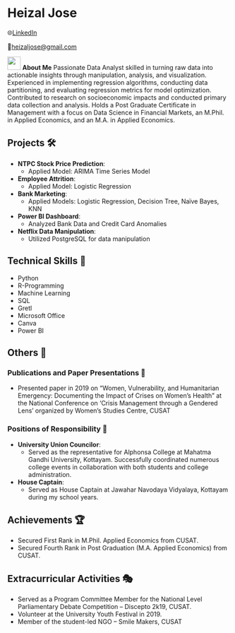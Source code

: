 # Heizal Jose
🌐[LinkedIn](https://www.linkedin.com/in/heizaljose)

📧heizaljose@gmail.com

<img src="https://media.giphy.com/media/iY8CRBdQXODJSCERIr/giphy.gif" width="30px">&nbsp;**About Me**
Passionate Data Analyst skilled in turning raw data into actionable insights through manipulation, analysis, and visualization. Experienced in implementing regression algorithms, conducting data partitioning, and evaluating regression metrics for model optimization. Contributed to research on socioeconomic impacts and conducted primary data collection and analysis. Holds a Post Graduate Certificate in Management with a focus on Data Science in Financial Markets, an M.Phil. in Applied Economics, and an M.A. in Applied Economics.

## Projects 🛠️
- **NTPC Stock Price Prediction**:
  - Applied Model: ARIMA Time Series Model
- **Employee Attrition**:
  - Applied Model: Logistic Regression
- **Bank Marketing**:
  - Applied Models: Logistic Regression, Decision Tree, Naïve Bayes, KNN
- **Power BI Dashboard**:
  - Analyzed Bank Data and Credit Card Anomalies
- **Netflix Data Manipulation**:
  - Utilized PostgreSQL for data manipulation

## Technical Skills 🚀
- Python
- R-Programming
- Machine Learning
- SQL
- Gretl
- Microsoft Office
- Canva
- Power BI

## Others 🎉

### Publications and Paper Presentations 📝
- Presented paper in 2019 on “Women, Vulnerability, and Humanitarian Emergency: Documenting the Impact of Crises on Women’s Health” at the National Conference on ‘Crisis Management through a Gendered Lens’ organized by Women’s Studies Centre, CUSAT

### Positions of Responsibility 🌟
- **University Union Councilor**:
  - Served as the representative for Alphonsa College at Mahatma Gandhi University, Kottayam. Successfully coordinated numerous college events in collaboration with both students and college administration.
- **House Captain**:
  - Served as House Captain at Jawahar Navodaya Vidyalaya, Kottayam during my school years.

## Achievements 🏆
- Secured First Rank in M.Phil. Applied Economics from CUSAT.
- Secured Fourth Rank in Post Graduation (M.A. Applied Economics) from CUSAT.

## Extracurricular Activities 🎭
- Served as a Program Committee Member for the National Level Parliamentary Debate Competition – Discepto 2k19, CUSAT.
- Volunteer at the University Youth Festival in 2019.
- Member of the student-led NGO – Smile Makers, CUSAT
